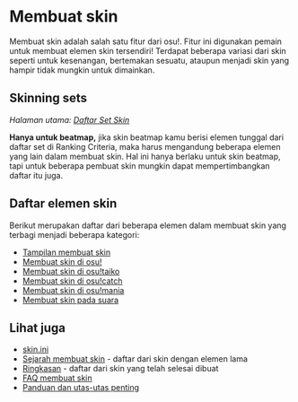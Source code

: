 # Membuat skin

Membuat skin adalah salah satu fitur dari osu!. Fitur ini digunakan pemain untuk membuat elemen skin tersendiri! Terdapat beberapa variasi dari skin seperti untuk kesenangan, bertemakan sesuatu, ataupun menjadi skin yang
hampir tidak mungkin untuk dimainkan.
                                                       
## Skinning sets

*Halaman utama: [Daftar Set Skin](/wiki/Ranking_criteria/Skin_set_list)*

**Hanya untuk beatmap,** jika skin beatmap kamu berisi elemen tunggal dari daftar set di Ranking Criteria, maka harus mengandung beberapa elemen yang lain dalam membuat skin. Hal ini hanya berlaku untuk skin beatmap, tapi untuk beberapa pembuat skin mungkin dapat mempertimbangkan daftar itu juga.
                           
## Daftar elemen skin

Berikut merupakan daftar dari beberapa elemen dalam membuat skin yang terbagi menjadi beberapa kategori:

- [Tampilan membuat skin](/wiki/Skinning/Interface)
- [Membuat skin di osu!](/wiki/Skinning/osu!)
- [Membuat skin di osu!taiko](/wiki/Skinning/osu!taiko)
- [Membuat skin di osu!catch](/wiki/Skinning/osu!catch)
- [Membuat skin di osu!mania](/wiki/Skinning/osu!mania)
- [Membuat skin pada suara](/wiki/Skinning/Sounds)

## Lihat juga

- [skin.ini](/wiki/Skinning/skin.ini)
- [Sejarah membuat skin](/wiki/Skinning/History) - daftar dari skin dengan elemen lama
- [Ringkasan](https://osu.ppy.sh/community/forums/topics/686664) - daftar dari skin yang telah selesai dibuat
- [FAQ membuat skin](/wiki/Skinning/FAQ)
- [Panduan dan utas-utas penting](/wiki/Skinning/Guides_and_important_threads)
